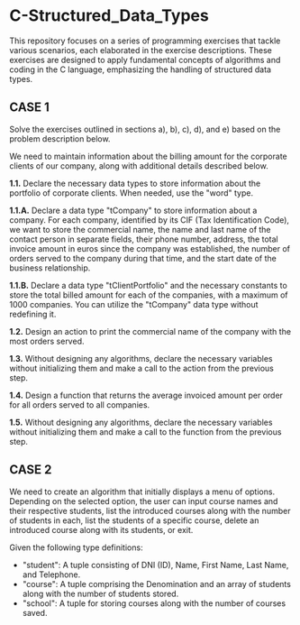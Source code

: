 # C-Structured_Data_Types
This repository focuses on a series of programming exercises that tackle various scenarios, each elaborated in the exercise descriptions. These exercises are designed to apply fundamental concepts of algorithms and coding in the C language, emphasizing the handling of structured data types.

## CASE 1
Solve the exercises outlined in sections a), b), c), d), and e) based on the problem description below.

We need to maintain information about the billing amount for the corporate clients of our company, along with additional details described below.

**1.1.** Declare the necessary data types to store information about the portfolio of corporate clients. When needed, use the "word" type.

**1.1.A.** Declare a data type "tCompany" to store information about a company. For each company, identified by its CIF (Tax Identification Code), we want to store the commercial name, the name and last name of the contact person in separate fields, their phone number, address, the total invoice amount in euros since the company was established, the number of orders served to the company during that time, and the start date of the business relationship.

**1.1.B.** Declare a data type "tClientPortfolio" and the necessary constants to store the total billed amount for each of the companies, with a maximum of 1000 companies. You can utilize the "tCompany" data type without redefining it.

**1.2.** Design an action to print the commercial name of the company with the most orders served.

**1.3.** Without designing any algorithms, declare the necessary variables without initializing them and make a call to the action from the previous step.

**1.4.** Design a function that returns the average invoiced amount per order for all orders served to all companies.

**1.5.** Without designing any algorithms, declare the necessary variables without initializing them and make a call to the function from the previous step.


## CASE 2
We need to create an algorithm that initially displays a menu of options. Depending on the selected option, the user can input course names and their respective students, list the introduced courses along with the number of students in each, list the students of a specific course, delete an introduced course along with its students, or exit.

Given the following type definitions:

- "student": A tuple consisting of DNI (ID), Name, First Name, Last Name, and Telephone.
- "course": A tuple comprising the Denomination and an array of students along with the number of students stored.
- "school": A tuple for storing courses along with the number of courses saved.
